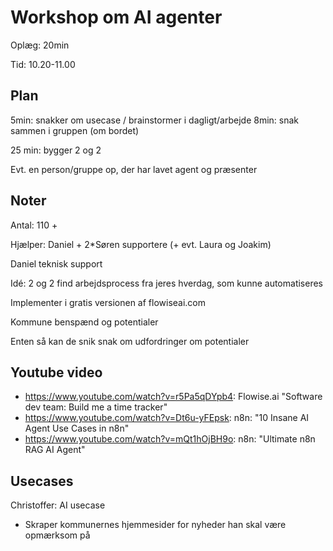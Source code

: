 # Workshop om AI agenter

Oplæg: 20min

Tid: 10.20-11.00

## Plan

5min: snakker om usecase / brainstormer i dagligt/arbejde
8min: snak sammen i gruppen (om bordet)

25 min: bygger 2 og 2

Evt. en person/gruppe op, der har lavet agent og præsenter 

## Noter

Antal: 110 +

Hjælper: Daniel + 2*Søren supportere (+ evt. Laura og Joakim)

Daniel teknisk support


Idé: 2 og 2 find arbejdsprocess fra jeres hverdag, som kunne automatiseres

Implementer i gratis versionen af flowiseai.com

Kommune benspænd og potentialer


Enten så kan de snik snak om udfordringer om potentialer


## Youtube video

- https://www.youtube.com/watch?v=r5Pa5qDYpb4: Flowise.ai "Software dev team: Build me a time tracker"
- https://www.youtube.com/watch?v=Dt6u-yFEpsk: n8n: "10 Insane AI Agent Use Cases in n8n"
- https://www.youtube.com/watch?v=mQt1hOjBH9o: n8n: "Ultimate n8n RAG AI Agent"

## Usecases

Christoffer: AI usecase

- Skraper kommunernes hjemmesider for nyheder han skal være opmærksom på 